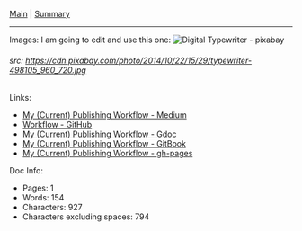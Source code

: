 [Main](../README.md) | [Summary](../Summary.md)

---
Images:
I am going to edit and use this one: 
![Digital Typewriter - pixabay](100-days-of-writing/assets/typewriter-498105_960_720.jpg)
###### src: https://cdn.pixabay.com/photo/2014/10/22/15/29/typewriter-498105_960_720.jpg

Links:
- [My (Current) Publishing Workflow - Medium](https://medium.com/@janzeteachesit/my-current-publishing-workflow-a043e9cd3272)
- [Workflow - GitHub](004-writing-workflow.md)
- [My (Current) Publishing Workflow - Gdoc](https://docs.google.com/document/d/1ZD4PGwJZzWoqW0op21N04Md8dOVg73QJX393qK-3acs/edit)
- [My (Current) Publishing Workflow - GitBook]()
- [My (Current) Publishing Workflow - gh-pages]()

Doc Info:
- Pages: 1
- Words: 154
- Characters: 927
- Characters excluding spaces: 794







